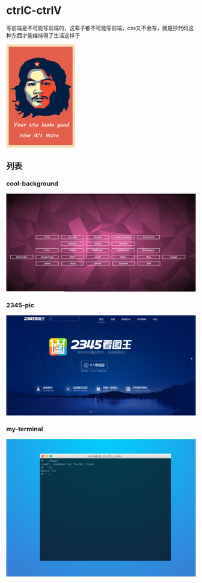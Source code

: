# ctrlC-ctrlV

写前端是不可能写前端的，这辈子都不可能写前端，css又不会写，就是抄代码这种东西才能维持得了生活这样子

![](snapshots/thief-master.jpg)

## 列表

### cool-background

![](snapshots/cool-background.png)

### 2345-pic

![](snapshots/2345-pic.png)

### my-terminal

![](snapshots/my-terminal.png)
